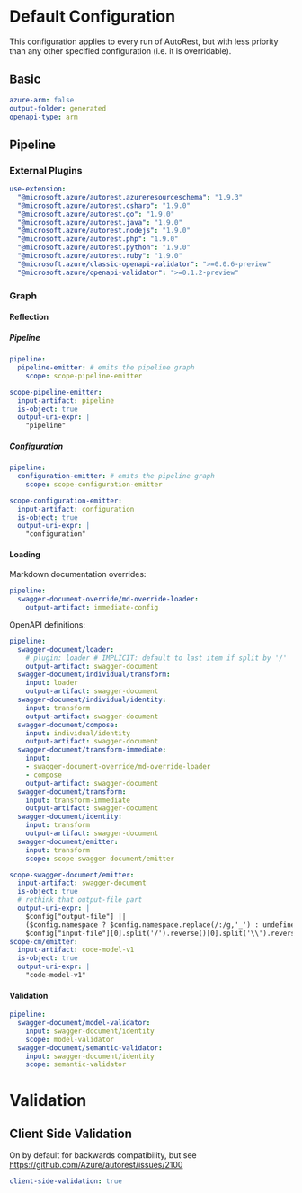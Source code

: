 # Default Configuration

This configuration applies to every run of AutoRest, but with less priority than any other specified configuration (i.e. it is overridable).

## Basic

``` yaml
azure-arm: false
output-folder: generated
openapi-type: arm
```

## Pipeline

### External Plugins

``` yaml
use-extension:
  "@microsoft.azure/autorest.azureresourceschema": "1.9.3"
  "@microsoft.azure/autorest.csharp": "1.9.0"
  "@microsoft.azure/autorest.go": "1.9.0"
  "@microsoft.azure/autorest.java": "1.9.0"
  "@microsoft.azure/autorest.nodejs": "1.9.0"
  "@microsoft.azure/autorest.php": "1.9.0"
  "@microsoft.azure/autorest.python": "1.9.0"
  "@microsoft.azure/autorest.ruby": "1.9.0"
  "@microsoft.azure/classic-openapi-validator": ">=0.0.6-preview"
  "@microsoft.azure/openapi-validator": ">=0.1.2-preview"
```    

### Graph

#### Reflection

##### Pipeline

``` yaml
pipeline:
  pipeline-emitter: # emits the pipeline graph
    scope: scope-pipeline-emitter

scope-pipeline-emitter:
  input-artifact: pipeline
  is-object: true
  output-uri-expr: |
    "pipeline"
```

##### Configuration

``` yaml
pipeline:
  configuration-emitter: # emits the pipeline graph
    scope: scope-configuration-emitter

scope-configuration-emitter:
  input-artifact: configuration
  is-object: true
  output-uri-expr: |
    "configuration"
```

#### Loading

Markdown documentation overrides:

``` yaml
pipeline:
  swagger-document-override/md-override-loader:
    output-artifact: immediate-config
```

OpenAPI definitions:

``` yaml
pipeline:
  swagger-document/loader:
    # plugin: loader # IMPLICIT: default to last item if split by '/'
    output-artifact: swagger-document
  swagger-document/individual/transform:
    input: loader
    output-artifact: swagger-document
  swagger-document/individual/identity:
    input: transform
    output-artifact: swagger-document
  swagger-document/compose:
    input: individual/identity
    output-artifact: swagger-document
  swagger-document/transform-immediate:
    input:
    - swagger-document-override/md-override-loader
    - compose
    output-artifact: swagger-document
  swagger-document/transform:
    input: transform-immediate
    output-artifact: swagger-document
  swagger-document/identity:
    input: transform
    output-artifact: swagger-document
  swagger-document/emitter:
    input: transform
    scope: scope-swagger-document/emitter

scope-swagger-document/emitter:
  input-artifact: swagger-document
  is-object: true
  # rethink that output-file part
  output-uri-expr: |
    $config["output-file"] || 
    ($config.namespace ? $config.namespace.replace(/:/g,'_') : undefined) || 
    $config["input-file"][0].split('/').reverse()[0].split('\\').reverse()[0].replace(/\.json$/, "")
scope-cm/emitter:
  input-artifact: code-model-v1
  is-object: true
  output-uri-expr: |
    "code-model-v1"
```

#### Validation

``` yaml
pipeline:
  swagger-document/model-validator:
    input: swagger-document/identity
    scope: model-validator
  swagger-document/semantic-validator:
    input: swagger-document/identity
    scope: semantic-validator
```

# Validation

## Client Side Validation

On by default for backwards compatibility, but see https://github.com/Azure/autorest/issues/2100

``` yaml
client-side-validation: true
```
